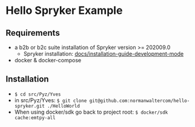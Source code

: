 # Hello Spryker Example
## Requirements
+ a b2b or b2c suite installation of Spryker version >= 202009.0
    + Spryker installation: [docs/installation-guide-development-mode](https://documentation.spryker.com/docs/installation-guide-development-mode)
+ docker & docker-compose

## Installation
+ `$ cd src/Pyz/Yves`
+ in src/Pyz/Yves: `$ git clone git@github.com:normanwaltercom/hello-spryker.git ./HelloWorld`
+ When using docker/sdk go back to project root: `$ docker/sdk cache:emtpy-all`
